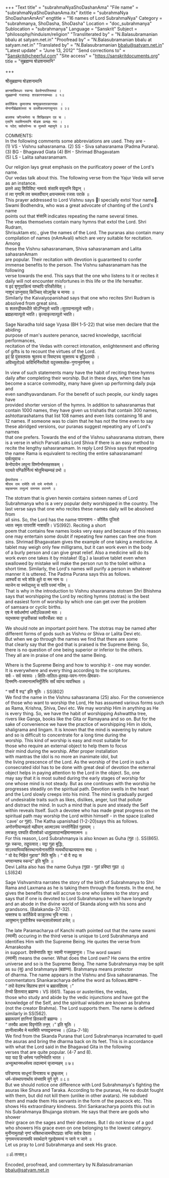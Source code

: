 +++
"Text title" = "subrahmaNyaShoDashanAma"
"File name" = "subrahmaNyaShoDashanAma.itx"
itxtitle = "subrahmaNya ShoDashanAmAni"
engtitle = "16 names of Lord SubrahmaNya"
Category = "subrahmanya, ShoDasha, ShoDasha"
Location = "doc_subrahmanya"
Sublocation = "subrahmanya"
Language = "Sanskrit"
Subject = "philosophy/hinduism/religion"
"Transliterated by" = "N.Balasubramanian bbalu at satyam.net.in"
"Proofread by" = "N.Balasubramanian bbalu at satyam.net.in"
"Translated by" = "N.Balasubramanian bbalu@satyam.net.in"
"Latest update" = "June 13, 2012"
"Send corrections to" = "Sanskrit@cheerful.com"
"Site access" = "https://sanskritdocuments.org"
title = "सुब्रह्मण्य षोडशनामानि"

+++
  
 श्रीसुब्रह्मण्य षोडशनामानि   
  
    ज्ञानशक्तिधरः स्कन्दः देवसेनापतिस्तथा ।  
    सुब्रह्मण्यो गजारूढः शरकाननसम्भवः ॥ १॥  
  
    कार्तिकेयः कुमारश्च षण्मुखस्तारकान्तकः ।  
    सेनानीर्ब्रह्मशास्ता च वल्लीकल्याणसुन्दरः ॥ २॥  
  
    बालश्च क्रौञ्चभेत्ता च शिखिवाहन एव च ।  
    एतानि स्वामिनामानि षोडश प्रत्यहः नरः ।  
    यः पठेत् सर्वपापेभ्यः स मुच्यते महामुने ॥ ३॥  
  
  
COMMENTS:    
In the following comments some abbreviations are used. They are -  
(1) VS - Vishnu sahasranama. (2) SS - Siva sahasranama (Padma Purana).  
(3) BG - Bhagavad Giata (4) BH - Shrimad Bhagavatam   
(5) LS - Lalita sahasranamam.  
  
Our religion lays great emphasis on the purificatory power of the Lord's name.  
Our vedas talk about this. The following verse from the Yajur Veda will serve  
as an instance.  
    प्रतत्ते अद्य शिपिविष्ट नामार्यः शंसामि वयुनानि विद्वान् ।  
    तं त्वा गृणामि तव समतवीयान् क्षयन्तमस्य रजसः पराके ॥  
This prayer addressed to Lord Vishnu says ᳚I specially extol Your name᳚.  
Swami Bodhendra, who was a great advocate of chanting of the Lord's name  
points out that शंसामि indicates repeating the name several times.  
The vedas themselves contain many hymns that extol the Lord. Shri Rudram,  
Shrisuktam etc., give the names of the Lord. The puranas also contain many  
compilation of names (nAmAvali) which are very suitable for recitation. Among  
these the Vishnu sahasranamam, Shiva sahasranamam and Lalita sahasranAmam  
are popular. Their recitation with devotion is guaranteed to confer  
immense benefits to the person. The Vishnu sahasranamam has the following  
verse towards the end. This says that the one who listens to it or recites it  
daily will not encounter misfortunes in this life or the life hereafter.  
    य इदं शृणुयान्नित्यं यश्चापि परिकीर्तयेत् ।  
    नाशुभं प्राप्नुयात् किञ्चित् सोऽमुत्रेह च मानवः ॥  
Similarly the Kaivalyopanishad says that one who recites Shri Rudram is  
absolved from great sins.  
    यः शतरुद्रीयमधीते सोऽग्निपूतो भवति।सुरापानात्पूतो भवति।  
    ब्रह्महत्यात्पूतो भवति। कृत्याकृत्यात्पूतो भवति।  
  
Sage Naradha told sage Vyasa (BH 1-5-22) that wise men declare that the abiding  
purpose of man's austere penance, sacred knowledge, sacrificial performances,  
recitation of the Vedas with correct intonation, enlightenment and offering  
of gifts is to recount the virtues of the Lord.  
इदं हि पुंसस्तपसः श्रुतस्य वा स्विष्टस्य सूक्तस्य च बुद्धिदत्तयोः ।  
अविच्युतोऽर्थः कविभिर्निरूपितो यदुत्तमश्लोक-गुणानुवर्णनम् ॥  
  
In view of such statements many have the habit of reciting these hymns  
daily after completing their worship. But in these days, when time has  
become a scarce commodity, many have given up performing daily puja and  
even sandhyavandanam. For the benefit of such people, our kindly sages have  
provided shorter version of the hymns. In addition to sahasranamas that  
contain 1000 names, they have given us trishatis that contain 300 names,  
ashtottarashatams that list 108 names and even lists containing 16 and  
12 names. If someone was to claim that he has not the time even to say  
these abridged versions, our puranas suggest repeating any of Lord's names  
that one prefers. Towards the end of the Vishnu sahasranama stotram, there  
is a verse in which Parvati asks Lord Shiva if there is an easy method to  
recite the lengthy sahasranamam. In reply Lord Shiva says that repeating  
the name Rama is equivalent to reciting the entire sahasranamam!  
    पार्वत्युवाच -  
    केनोपायेन लघुना विष्णोर्नामसहस्रकम् ।  
    पठ्यते पण्डितैर्नित्यं श्रोतुमिच्छम्यहं प्रभो ॥  
  
    ईश्वरोवाच -  
    श्रीराम राम रामेति रमे रामे मनोरमे ।  
    सहस्रनाम तत्तुल्यं रामनाम वरानने ॥  
The stotram that is given herein contains sixteen names of Lord  
Subrahmanya who is a very popular deity worshipped in the country. The  
last verse says that one who recites these names daily will be absolved from  
all sins. So, the Lord has the name पापनाशनः - कीर्तितः पूजितो  
ध्यातः स्मृतः पापराशिं नाशयति। VS(992).  Reciting a short  
poem that contains few names looks very easy and because of this reason  
one may entertain some doubt if repeating few names can free one from  
sins. Shrimad Bhagavatam gives the example of one taking a medicine. A  
tablet may weigh only few milligrams, but it can work even in the body  
of a burly person and can give great relief. Also a medicine will do its  
work even one takes it by mistake! (Eg.) a laxative tablet even when  
swallowed by mistake will make the person run to the toilet within a  
short time. Similarly, the Lord's names will purify a person in whatever  
manner it is uttered.  The Padma Purana says this as follows.  
    आश्चर्ये वा भये शोके क्षुते वा मम नाम यः ।  
    व्याजेन वा स्मरेद्यस्तु स याति परमां गतिम् ॥  
That is why in the introduction to Vishnu shasranama stotram Shri Bhishma  
says that worshipping the Lord by reciting hymns (stotras) is the best  
and easiest form of worship by which one can get over the problem  
of samsara or cyclic births.   
    एष मे सर्वधर्माणां धर्मोऽधिकतमो मतः ।  
    यद्भक्त्या पुण्डरीकाक्षं स्तवैरर्चेन्नरः सदा ॥  
  
We should note an important point here. The stotras may be named after  
different forms of gods such as Vishnu or Shiva or Lalita Devi etc.  
But when we go through the names we find that there are some  
that clearly say that the god that is praised is the Supreme Being. So,  
there is no question of one being superior or inferior to the others.  
They all are in praise of one and the same Being.  
  
Where is the Supreme Being and how to worship it - one may wonder.  
It is everywhere and every thing according to the scriptures.   
सर्वः - सर्व स्वरूपः । क्षिति-सलिल-हुतवह-पवन-गगन-हिमकर-  
दिनमणि-यजमानात्मभिर्मूर्तिभिः सर्वं व्याप्य व्यवस्थितः ॥  
  
“ सर्वो वै रुद्र” इति श्रुतिः । SS(802)  
We find the name in the Vishnu sahasranama (25) also.  For the convenience  
of those who want to worship the Lord, He has assumed various forms such  
as Rama, Krishna, Shiva, Devi etc. We may worship Him in anything as He  
is every thing. So, we have the habit of worshipping Ashwattha tree,  
rivers like Ganga, books like the Gita or Ramayana and so on. But for the  
sake of convenience we have the practice of worshipping Him in idols,  
shaligrama and lingam. It is known that the mind is wavering by nature  
and so is difficult to concentrate for a long time during the  
worship. This kind of worship is easy and most suitable for  
those who require an external object to help them to focus  
their mind during the worship. After proper installation  
with mantras the idol is no more an inanimate idol, but  
the living prescence of the Lord. As the worship of the Lord in such a  
consecrated idol has to be done with great deal of devotion the external  
object helps in paying attention to the Lord in the object. So, one  
may say that it is most suited during the early stages of worship for  
one whose mind is not steady. But as one continues with the worship he  
progresses steadily on the spiritual path. Devotion swells in the heart  
and the Lord slowly creeps into his mind. The mind is gradually purged  
of undesirable traits such as likes, dislikes, anger, lust that pollute  
and distract the mind.  In such a mind that is pure and steady the Self  
within reveals Itself. Such a devotee who has made great progress on the  
spiritual path may worship the Lord within himself - in the space (called  
`cave' or गुहा). The Katha upanishad (1-2-20)says this as follows.  
    अणोरणीयान्महतो महीयान् आत्माऽस्य जन्तोर्निहितं गुहायाम् ।  
    तमक्रतुः पश्यति वीतशोको धातुप्रसादान्महिमानमात्मनः ॥  
For this reason, Lord Subrahmanya is also known as Guha (गुहः।). SS(865).  
गुहः स्कन्दः, तद्रूपत्वात्। यद्वा गुहा बुद्धिः,  
साऽस्याभिव्यक्तिस्थानत्वेनास्तीति मत्वर्थीयाच्प्रत्ययान्तः शब्दः ।  
“ यो वेद निहितं गुहाया” मिति श्रुतिः। “ यो वै रुद्रः स  
भगवान्यश्च स्कन्द” इति श्रुतिः ॥  
Devi Lalita also has the name Guhya (गुह्या - गुहां प्रविष्टा गुह्या ॥)  
LS(624)  
  
Sage Vishvamitra narrates the story of the birth of Subrahmanya to Shri  
Rama and Laxmana as he is taking them through the forests. In the end, he  
gives the benefits that will accrue to one who listens to the story and  
says that if one is devoted to Lord Subrahmanya he will have longevity  
and an abode in the divine world of Skanda along with his sons and  
grandsons. (Balakanda-37-32).  
    भक्तश्च यः कार्तिकेये काकुत्स्थ भुवि मानवः ।  
    आयुष्मान् पुत्रपौत्रैश्च स्कन्दसालोक्यतां व्रजेत् ॥  
  
The late Paramacharya of Kanchi math pointed out that the name swami  
(स्वामी) occuring in the third verse is unique to Lord  Subrahmanya and  
identifies Him with the Supreme Being. He quotes the verse from Amarakosha  
in support. देवसेनापतिः शूरः स्वामी गजमुखानुजः। The word swami  
(स्वामी) means the owner. What does the Lord own? He owns the entire  
universe and so is the Supreme Being. The name Subrahmanya may be split  
as su (सु) and brahmanya (ब्रह्मण्य). Brahmanya means protector  
of dharma. The name appears in the Vishnu and Siva sahasranamas. The  
commentators Shankaracharya define the word as follows.ब्रह्मण्यः -  
“ तपो वेदाश्च विप्राश्च ज्ञानं च ब्रह्मसंज्ञितम् ।”  
तेभ्यो हितत्वात् ब्रह्मण्यः। VS (661). Tapas or austerities, the vedas,  
those who study and abide by the vedic injunctions and have got the  
knowledge of the Self, and the spiritual wisdom are known as brahma  
(not the creator Brahma). The Lord supports them. The name  is  defined  
similarly in SS(562).   
ब्रह्मरूपाणं ज्ञानिनां हितकारी ब्रह्मण्यः ।  
“ तस्यैव आत्मा विवृणोति तनूम् ।” इति श्रुतिः ।  
ज्ञानीत्वात्मैव मे मतमिति भगवद्वचनाच्च । (Gita-7-18)  
We find from the Skanda Purana that Lord Subrahmanya incarnated to quell  
the asuras and bring the dharma back on its feet. This is in accordance  
with what the Lord said in the Bhagavad Gita in the following  
verses that are quite popular. (4-7 and 8).  
यदा यदा हि धर्मस्य ग्लानिर्भवति भारत ।  
अभ्युत्थानमधर्मस्य तदात्मानं सृजाम्यहम् ॥ ७॥  
  
परित्राणाय साधूनां विनाशाय च दुष्कृताम् ।  
धर्म-संस्थापनार्थाय संभवामि युगे युगे ॥ ८॥  
But we should notice one difference with Lord Subrahmanya's fighting the  
asuras like Shura and Taraka. According to the puranas, He no doubt fought  
with them, but did not kill them (unlike in other avatars). He subdued  
them and made them His servants in the form of the peacock etc. This  
shows His extraordinary kindness. Shri Sankaracharya points this out in  
his Subrahmanya Bhujanga stotram. He says that there are gods who shower  
their grace on the sages and their devotees. But I do not know of a god  
who showers His grace even on one belonging to the lowest category.  
मुनीनामुताहो नृणां भक्तिभाजामभीष्टप्रदाः सन्ति सर्वत्र देवताः ।  
नृणामन्त्यजानामपि स्वार्थदाने गुहाद्देवमन्यं न जाने न जाने ॥  
Let us pray to Lord Subrahmanya and seek His grace.  
  
॥ ॐ तत्सत्॥  
  
Encoded, proofread, and commentary by N.Balasubramanian bbalu@satyam.net.in  
  

